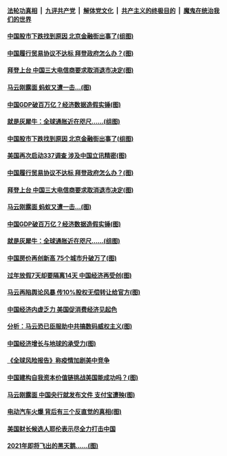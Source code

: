 

####  [法轮功真相](../../../../basic/blob/master/README.md?t=01230331) &nbsp;|&nbsp; [九评共产党](../../../../9ping.md/blob/master/README.md?t=01230331) &nbsp;|&nbsp; [解体党文化](../../../../jtdwh.md/blob/master/README.md?t=01230331)  &nbsp;|&nbsp; [共产主义的终极目的](../../../../gczydzjmd.md/blob/master/README.md?t=01230331) &nbsp;|&nbsp; [魔鬼在统治我们的世界](../../../../mgztzwmdsj.md/blob/master/README.md?t=01230331) 

#### [中国股市下跌找到原因 北京金融街出事了(组图)](../pages/p5/959999.md?t=01230331) 

#### [中国履行贸易协议不达标 拜登政府怎么办？(图)](../pages/p5/959994.md?t=01230331) 

#### [拜登上台 中国三大电信商要求取消退市决定(图)](../pages/p5/959987.md?t=01230331) 

#### [马云刚露面 蚂蚁又遭一击…(图)](../pages/p5/959937.md?t=01230331) 

#### [中国GDP破百万亿？经济数据造假实锤(图)](../pages/p5/959940.md?t=01230331) 

#### [就是灰犀牛：全球通胀近在咫尺……(组图)](../pages/p5/959932.md?t=01230331) 

#### [中国股市下跌找到原因 北京金融街出事了(组图)](../pages/p5/959999.md?t=01230331) 

#### [美国再次启动337调查 涉及中国立讯精密(图)](../pages/p5/959997.md?t=01230331) 

#### [中国履行贸易协议不达标 拜登政府怎么办？(图)](../pages/p5/959994.md?t=01230331) 

#### [拜登上台 中国三大电信商要求取消退市决定(图)](../pages/p5/959987.md?t=01230331) 

#### [马云刚露面 蚂蚁又遭一击…(图)](../pages/p5/959937.md?t=01230331) 

#### [中国GDP破百万亿？经济数据造假实锤(图)](../pages/p5/959940.md?t=01230331) 

#### [就是灰犀牛：全球通胀近在咫尺……(组图)](../pages/p5/959932.md?t=01230331) 

#### [中国房价再创新高 75个城市升破万了(图)](../pages/p5/959917.md?t=01230331) 

#### [过年放假7天却要隔离14天 中国经济再受创(图)](../pages/p5/959893.md?t=01230331) 

#### [马云再陷舆论风暴 传10%股权无偿转让给官方(图)](../pages/p5/959881.md?t=01230331) 

#### [中国经济内虚乏力 美国促消费经济见起色](../pages/p5/959873.md?t=01230331) 

#### [分析：马云恐已臣服助中共搞数码威权主义(图)](../pages/p5/959872.md?t=01230331) 

#### [中国经济增长与地球的承受力(图)](../pages/p5/959812.md?t=01230331) 

#### [《全球风险报告》称疫情加剧美中竞争](../pages/p5/959808.md?t=01230331) 

#### [中国建构自我资本价值链挑战美国能成功吗？(图)](../pages/p5/959803.md?t=01230331) 

#### [马云刚露面 中国央行就发布文件 支付宝遭殃(图)](../pages/p5/959774.md?t=01230331) 

#### [电动汽车火爆 背后有三个反直觉的真相(图)](../pages/p5/959794.md?t=01230331) 


#### [美国财长候选人耶伦表示尽全力打击中国](../pages/p5/959752.md?t=01230331) 

#### [2021年即将飞出的黑天鹅……(图)](../pages/p5/959680.md?t=01230331) 

